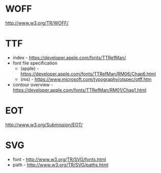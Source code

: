 WOFF
====
http://www.w3.org/TR/WOFF/

TTF
===
* index - https://developer.apple.com/fonts/TTRefMan/
* font file specification
  - (apple) - https://developer.apple.com/fonts/TTRefMan/RM06/Chap6.html
  - (ms) - https://www.microsoft.com/typography/otspec/otff.htm
* contour overview - https://developer.apple.com/fonts/TTRefMan/RM01/Chap1.html

EOT
===
http://www.w3.org/Submission/EOT/

SVG
===
* font - http://www.w3.org/TR/SVG/fonts.html
* path - http://www.w3.org/TR/SVG/paths.html
